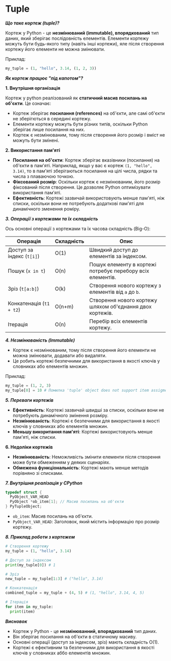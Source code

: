 # Tuple 

***Що таке кортеж (tuple)?***

Кортеж у Python - це **незмінюваний (immutable), впорядкований** тип даних, який зберігає послідовність елементів. Елементи кортежу можуть бути будь-якого типу (навіть інші кортежи), яле після створення кортежу його елементи не можна змінювати.

Приклад:

```python 
my_tuple = (1, "hello", 3.14, (1, 2, 3))
```

***Як кортеж працює "під капотом"?***

**1. Внутрішня організація**

Кортеж у python реалізований як **статичний масив посилань на об'єкти**. Це означає:

  - Кортеж зберігає **посилання (references)** на об'єкти, але самі об'єкти не зберігються в середині кортежу.
  - Елементи кортежу можуть бути різних типів, оскільки Python зберігає лише посилання на них.
  - Кортеж є незмінюваним, тому після створення його розмір і вміст не можуть бути змінені.

**2. Використання пам'яті**

  - **Посилання на об'єкти**: Кортеж зберігає вказівники (посилання) на об'єкти в пам'яті. Наприклад, якщо у вас є кортеж `(1, "hello", 3.14)`, то в пам'яті зберігаються посилання на цілі числа, рядки та числа з плаваючою точкою.
  - **Фіксований розмір**: Оскільки кортеж є незмінюваним, його розмір фіксований після створення. Це дозволяє Python оптимізувати використання пам'яті.
  - **Ефективність**: Кортежі зазвичай використовують менше пам'яті, ніж списки, оскільки вони не потребують додаткові пам'яті для динамічного зменення роміру.

***3. Операції з кортежами та їх складність***

Ось основні операції з кортежами та їх часова складність (Big-O):

| Операція | Складність | Опис |
| --------------- | --------------- | --------------- |
| Доступ за індекс (`t[i]`) | О(1) | Швидкий доступ до елементів за індексом. |
| Пошук (`x in t`) | O(n) | Пошук елементу в кортежі потребує перебору всіх елементів. |
| Зріз (`t[a:b]`) | O(k) | Створення нового кортежу з елементів від `a` до `b`. |
| Конкатенація (`t1 + t2`) | O(n+m) | Створення нового кортежу шляхом об'єднання двох кортежів. |
| Ітерація | О(n) | Перебір всіх елементів кортежу. |

***4. Незмінюваність (Immutable)*** 

  - Кортеж є незмінюваним, тому після створення його елементи не можна змінювати, додавати або видаляти.
  - Це робить кортежі безпечними для використання в якості ключів у словниках або елементів множин. 

Приклад:

```python 
my_tuple = (1, 2, 3)
my_tuple[0] = 10 # Помилка 'tuple' object does not support item assigment
```

***5. Переваги кортежів***

  - **Ефективність**: Кортежі зазвичай швидші за списки, оскільки вони не потребують динамічного змінення розміру.
  - **Незмінюваність**: Кортежі є безпечними для використання в якості ключів у словниках або елементів множин.
  - **Меньшу викоритання пам'яті**: Кортежі використовують менше пам'яті, ніж списки.

**6. Недоліки кортежів**

  - **Незмінюваність**: Неможливість змінити елементи після створення може бути обмеженням у деяких сценаріях.
  - **Обмежена функціональність**: Кортежі мають менше методів порівняно зі списками.

***7. Внутрішня реалізація у CPython***

```c 
typedef struct {
  PyObject_VAR_HEAD 
  PyObject *ob_item[1]; // Масив посилань на об'єкти 
} PyTupleObject;
```

  - `ob_item`: Масив посилань на об'єкти.
  - `PyObject_VAR_HEAD`: Заголовок, який містить інформацію про розмір кортежу. 

***8. Приклад роботи з кортежем***

```python 
# Створення кортежу 
my_tuple = (1, "hello", 3.14)

# Доступ за індексом 
print(my_tuple[0]) # 1 

# Зріз 
new_tuple = my_tuple[1:3] # ("hello", 3.14)

# Конкатенація
combined_tuple = my_tuple + (4, 5) # (1, "hello", 3.14, 4, 5)

# Ітерація 
for item in my_tuple:
  print(item)
```

***Висновок***

- Кортеж у Python - це **незмінюванний, впорядкований** тип даних.
- Він зберігає посилання на об'єкти в статичному масиву.
- Основні операції (доступ за індексом, зріз) мають складність О(1).
- Кортежі є ефективним та безпечними для використання в якості ключів у словниках аббо елементів множин.
